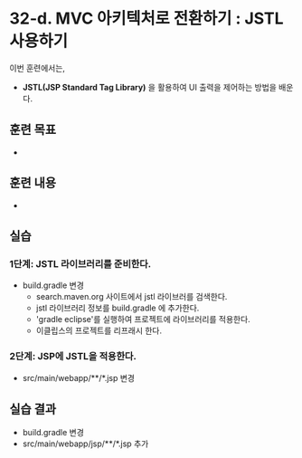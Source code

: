 # 32-d. MVC 아키텍처로 전환하기 : JSTL 사용하기


이번 훈련에서는,
- **JSTL(JSP Standard Tag Library)** 을 활용하여 UI 출력을 제어하는 방법을 배운다.

## 훈련 목표
-

## 훈련 내용
-

## 실습

### 1단계: JSTL 라이브러리를 준비한다.

- build.gradle 변경
    - search.maven.org 사이트에서 jstl 라이브러를 검색한다.
    - jstl 라이브러리 정보를 build.gradle 에 추가한다.
    - 'gradle eclipse'를 실행하여 프로젝트에 라이브러리를 적용한다.
    - 이클립스의 프로젝트를 리프래시 한다.

### 2단계: JSP에 JSTL을 적용한다.

- src/main/webapp/**/*.jsp 변경

## 실습 결과
- build.gradle 변경
- src/main/webapp/jsp/**/*.jsp 추가
